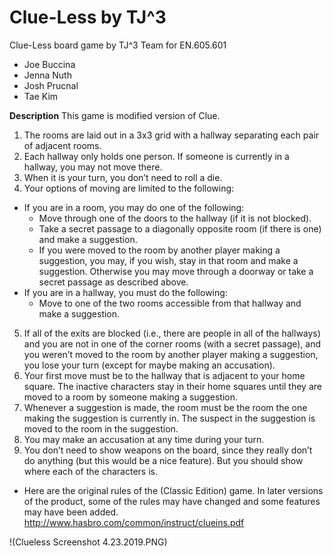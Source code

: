 Clue-Less by TJ^3
=================

Clue-Less board game by TJ^3 Team for EN.605.601
* Joe Buccina
* Jenna Nuth
* Josh Prucnal
* Tae Kim


**Description**
This game is modified version of Clue. 

1. The rooms are laid out in a 3x3 grid with a hallway separating each pair of adjacent rooms.
2. Each hallway only holds one person. If someone is currently in a hallway, you may not
move there.
3. When it is your turn, you don’t need to roll a die.
4. Your options of moving are limited to the following:
* If you are in a room, you may do one of the following:
  * Move through one of the doors to the hallway (if it is not blocked).
  * Take a secret passage to a diagonally opposite room (if there is one) and make a
suggestion.
  * If you were moved to the room by another player making a suggestion, you may, if
you wish, stay in that room and make a suggestion. Otherwise you may move
through a doorway or take a secret passage as described above.
* If you are in a hallway, you must do the following:
  * Move to one of the two rooms accessible from that hallway and make a suggestion.
 
5. If all of the exits are blocked (i.e., there are people in all of the hallways) and you are not in
one of the corner rooms (with a secret passage), and you weren’t moved to the room by
another player making a suggestion, you lose your turn (except for maybe making an
accusation).
6. Your first move must be to the hallway that is adjacent to your home square. The inactive
characters stay in their home squares until they are moved to a room by someone making a
suggestion.
7. Whenever a suggestion is made, the room must be the room the one making the suggestion
is currently in. The suspect in the suggestion is moved to the room in the suggestion.
8. You may make an accusation at any time during your turn.
9. You don’t need to show weapons on the board, since they really don’t do anything (but this
would be a nice feature). But you should show where each of the characters is. 

* Here are the original rules of the (Classic Edition) game. In later versions of the product, some
of the rules may have changed and some features may have been added.
http://www.hasbro.com/common/instruct/clueins.pdf

!(Clueless Screenshot 4.23.2019.PNG)
